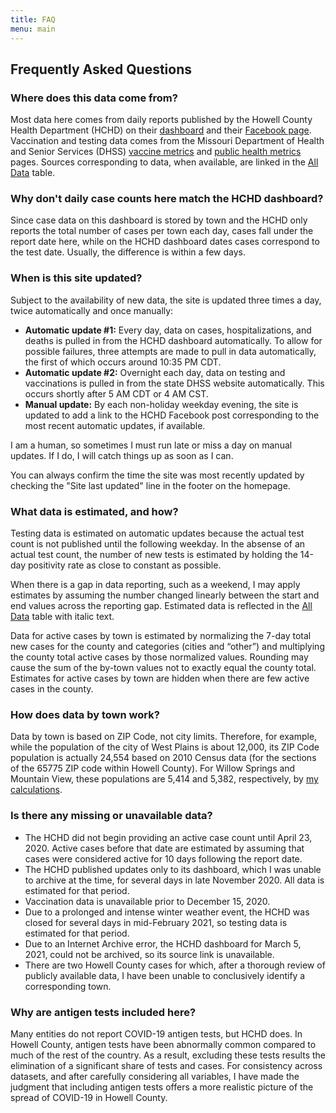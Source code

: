 ```yaml
---
title: FAQ
menu: main
---
```


## Frequently Asked Questions

### Where does this data come from?
Most data here comes from daily reports published by the Howell County Health Department (HCHD) on their [dashboard](https://allthingsmissouri.org/county-covid-19-dashboards/howell-county/) and their [Facebook page](https://www.facebook.com/Howell-County-Health-Department-170310842983730). Vaccination and testing data comes from the Missouri Department of Health and Senior Services (DHSS) [vaccine metrics](https://health.mo.gov/living/healthcondiseases/communicable/novel-coronavirus/data/data-download-vaccine.php) and [public health metrics](https://health.mo.gov/living/healthcondiseases/communicable/novel-coronavirus/data/data-download.php) pages. Sources corresponding to data, when available, are linked in the [All Data](../all-data) table.

### Why don't daily case counts here match the HCHD dashboard?
Since case data on this dashboard is stored by town and the HCHD only reports the total number of cases per town each day, cases fall under the report date here, while on the HCHD dashboard dates cases correspond to the test date. Usually, the difference is within a few days.

### When is this site updated?
Subject to the availability of new data, the site is updated three times a day, twice automatically and once manually:
* **Automatic update #1:** Every day, data on cases, hospitalizations, and deaths is pulled in from the HCHD dashboard automatically. To allow for possible failures, three attempts are made to pull in data automatically, the first of which occurs around 10:35 PM CDT.
* **Automatic update #2:** Overnight each day, data on testing and vaccinations is pulled in from the state DHSS website automatically. This occurs shortly after 5 AM CDT or 4 AM CST.
* **Manual update:** By each non-holiday weekday evening, the site is updated to add a link to the HCHD Facebook post corresponding to the most recent automatic updates, if available.

I am a human, so sometimes I must run late or miss a day on manual updates. If I do, I will catch things up as soon as I can.

You can always confirm the time the site was most recently updated by checking the "Site last updated" line in the footer on the homepage.

### What data is estimated, and how?
Testing data is estimated on automatic updates because the actual test count is not published until the following weekday. In the absense of an actual test count, the number of new tests is estimated by holding the 14-day positivity rate as close to constant as possible.

When there is a gap in data reporting, such as a weekend, I may apply estimates by assuming the number changed linearly between the start and end values across the reporting gap. Estimated data is reflected in the [All Data](../all-data) table with italic text.

Data for active cases by town is estimated by normalizing the 7-day total new cases for the county and categories (cities and “other”) and multiplying the county total active cases by those normalized values. Rounding may cause the sum of the by-town values not to exactly equal the county total. Estimates for active cases by town are hidden when there are few active cases in the county.

### How does data by town work?
Data by town is based on ZIP Code, not city limits. Therefore, for example, while the population of the city of West Plains is about 12,000, its ZIP Code population is actually 24,554 based on 2010 Census data (for the sections of the 65775 ZIP code within Howell County). For Willow Springs and Mountain View, these populations are 5,414 and 5,382, respectively, by [my calculations](https://gist.github.com/jonblatho/003174508c09c2001d38e386a95fe9cd).

### Is there any missing or unavailable data?
* The HCHD did not begin providing an active case count until April 23, 2020. Active cases before that date are estimated by assuming that cases were considered active for 10 days following the report date.
* The HCHD published updates only to its dashboard, which I was unable to archive at the time, for several days in late November 2020. All data is estimated for that period.
* Vaccination data is unavailable prior to December 15, 2020.
* Due to a prolonged and intense winter weather event, the HCHD was closed for several days in mid-February 2021, so testing data is estimated for that period.
* Due to an Internet Archive error, the HCHD dashboard for March 5, 2021, could not be archived, so its source link is unavailable.
* There are two Howell County cases for which, after a thorough review of publicly available data, I have been unable to conclusively identify a corresponding town.

### Why are antigen tests included here?
Many entities do not report COVID-19 antigen tests, but HCHD does. In Howell County, antigen tests have been abnormally common compared to much of the rest of the country. As a result, excluding these tests results the elimination of a significant share of tests and cases. For consistency across datasets, and after carefully considering all variables, I have made the judgment that including antigen tests offers a more realistic picture of the spread of COVID-19 in Howell County.

